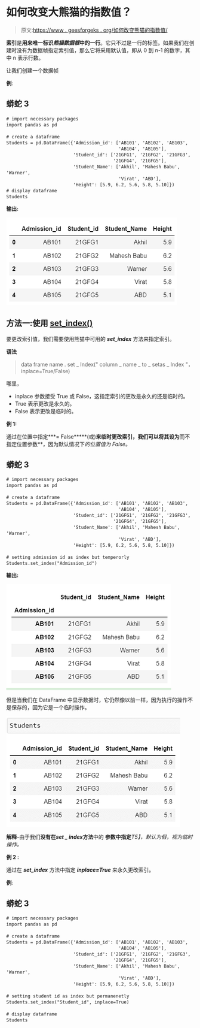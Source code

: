 # 如何改变大熊猫的指数值？

> 原文:[https://www . geesforgeks . org/如何改变熊猫的指数值/](https://www.geeksforgeeks.org/how-to-change-index-values-in-pandas/)

**索引**是**用来唯一标识*熊猫数据框*中的一行**。它只不过是一行的标签。如果我们在创建时没有为数据帧指定索引值，那么它将采用默认值，即从 0 到 n-1 的数字，其中 n 表示行数。

让我们创建一个数据帧

**例**:

## 蟒蛇 3

```
# import necessary packages
import pandas as pd

# create a dataframe
Students = pd.DataFrame({'Admission_id': ['AB101', 'AB102', 'AB103',
                                          'AB104', 'AB105'],
                         'Student_id': ['21GFG1', '21GFG2', '21GFG3', 
                                        '21GFG4', '21GFG5'],
                         'Student_Name': ['Akhil', 'Mahesh Babu', 'Warner',
                                          'Virat', 'ABD'],
                         'Height': [5.9, 6.2, 5.6, 5.8, 5.10]})
# display dataframe
Students
```

**输出:**

![](img/73920099614c7c541d69b0b6b48a6de3.png)

## 方法一:使用 [set_index()](https://www.geeksforgeeks.org/python-pandas-dataframe-set_index/)

要更改索引值，我们需要使用熊猫中可用的 ***set_index*** 方法来指定索引。

**语法**

> data frame name . set _ Index(" column _ name _ to _ setas _ Index "，inplace=True/False)

哪里，

*   inplace 参数接受 True 或 False，这指定索引的更改是永久的还是临时的。
*   True 表示更改是永久的。
*   False 表示更改是临时的。

**例 1:**

通过在位置中指定***= False*****(或)**来临时更改索引，我们可以将其设为**而不指定位置参数**，因为默认情况下*的位置值为 False。*

## 蟒蛇 3

```
# import necessary packages
import pandas as pd

# create a dataframe
Students = pd.DataFrame({'Admission_id': ['AB101', 'AB102', 'AB103', 
                                          'AB104', 'AB105'],
                         'Student_id': ['21GFG1', '21GFG2', '21GFG3',
                                        '21GFG4', '21GFG5'],
                         'Student_Name': ['Akhil', 'Mahesh Babu', 'Warner',
                                          'Virat', 'ABD'],
                         'Height': [5.9, 6.2, 5.6, 5.8, 5.10]})

# setting admission id as index but temperorly
Students.set_index("Admission_id")
```

**输出:**

![](img/fd23aefb39bee571f57b1006a43b3027.png)

但是当我们在 DataFrame 中显示数据时，它仍然像以前一样，因为执行的操作不是保存的，因为它是一个临时操作。

![](img/d2391627ae29d570447187df299059bd.png)

**解释**–由于我们**没有在*****set _ index*****方法**中的 **参数中指定***T5】，默认为假，视为临时操作。*

**例 2 :**

通过在 ***set_index*** 方法中指定 ***inplace=True*** 来永久更改索引。

**例**:

## 蟒蛇 3

```
# import necessary packages
import pandas as pd

# create a dataframe
Students = pd.DataFrame({'Admission_id': ['AB101', 'AB102', 'AB103', 
                                          'AB104', 'AB105'],
                         'Student_id': ['21GFG1', '21GFG2', '21GFG3', 
                                        '21GFG4', '21GFG5'],
                         'Student_Name': ['Akhil', 'Mahesh Babu', 'Warner',
                                          'Virat', 'ABD'],
                         'Height': [5.9, 6.2, 5.6, 5.8, 5.10]})

# setting student id as index but permanenetly
Students.set_index("Student_id", inplace=True)

# display dataframe
Students
```